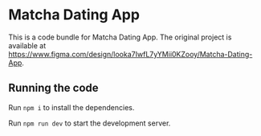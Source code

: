 
  # Matcha Dating App

  This is a code bundle for Matcha Dating App. The original project is available at https://www.figma.com/design/looka7IwfL7yYMii0KZooy/Matcha-Dating-App.

  ## Running the code

  Run `npm i` to install the dependencies.

  Run `npm run dev` to start the development server.
  